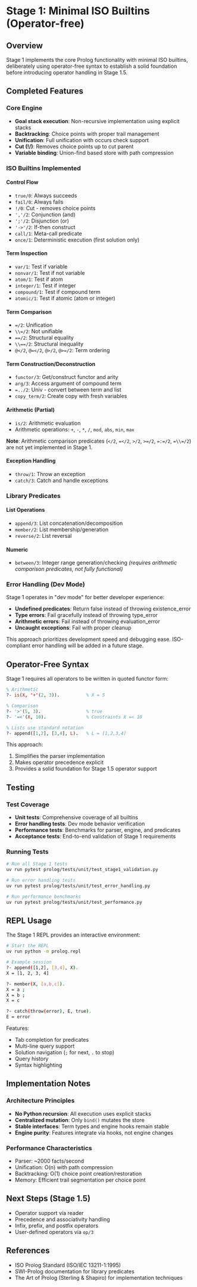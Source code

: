 # Stage 1: Minimal ISO Builtins (Operator-free)

## Overview

Stage 1 implements the core Prolog functionality with minimal ISO builtins, deliberately using operator-free syntax to establish a solid foundation before introducing operator handling in Stage 1.5.

## Completed Features

### Core Engine
- **Goal stack execution**: Non-recursive implementation using explicit stacks
- **Backtracking**: Choice points with proper trail management
- **Unification**: Full unification with occurs check support
- **Cut (!/)**: Removes choice points up to cut parent
- **Variable binding**: Union-find based store with path compression

### ISO Builtins Implemented

#### Control Flow
- `true/0`: Always succeeds
- `fail/0`: Always fails
- `!/0`: Cut - removes choice points
- `','/2`: Conjunction (and)
- `';'/2`: Disjunction (or)
- `'->'/2`: If-then construct
- `call/1`: Meta-call predicate
- `once/1`: Deterministic execution (first solution only)

#### Term Inspection
- `var/1`: Test if variable
- `nonvar/1`: Test if not variable
- `atom/1`: Test if atom
- `integer/1`: Test if integer
- `compound/1`: Test if compound term
- `atomic/1`: Test if atomic (atom or integer)

#### Term Comparison
- `=/2`: Unification
- `\\=/2`: Not unifiable
- `==/2`: Structural equality
- `\\==/2`: Structural inequality
- `@</2`, `@=</2`, `@>/2`, `@>=/2`: Term ordering

#### Term Construction/Deconstruction
- `functor/3`: Get/construct functor and arity
- `arg/3`: Access argument of compound term
- `=../2`: Univ - convert between term and list
- `copy_term/2`: Create copy with fresh variables

#### Arithmetic (Partial)
- `is/2`: Arithmetic evaluation
- Arithmetic operations: `+`, `-`, `*`, `/`, `mod`, `abs`, `min`, `max`

**Note**: Arithmetic comparison predicates (`</2`, `=</2`, `>/2`, `>=/2`, `=:=/2`, `=\\=/2`) are not yet implemented in Stage 1.

#### Exception Handling
- `throw/1`: Throw an exception
- `catch/3`: Catch and handle exceptions

### Library Predicates

#### List Operations
- `append/3`: List concatenation/decomposition
- `member/2`: List membership/generation
- `reverse/2`: List reversal

#### Numeric
- `between/3`: Integer range generation/checking *(requires arithmetic comparison predicates, not fully functional)*

### Error Handling (Dev Mode)

Stage 1 operates in "dev mode" for better developer experience:
- **Undefined predicates**: Return false instead of throwing existence_error
- **Type errors**: Fail gracefully instead of throwing type_error
- **Arithmetic errors**: Fail instead of throwing evaluation_error
- **Uncaught exceptions**: Fail with proper cleanup

This approach prioritizes development speed and debugging ease. ISO-compliant error handling will be added in a future stage.

## Operator-Free Syntax

Stage 1 requires all operators to be written in quoted functor form:

```prolog
% Arithmetic
?- is(X, '+'(2, 3)).          % X = 5

% Comparison
?- '>'(5, 3).                 % true
?- '=<'(X, 10).               % Constraints X =< 10

% Lists use standard notation
?- append([1,2], [3,4], L).   % L = [1,2,3,4]
```

This approach:
1. Simplifies the parser implementation
2. Makes operator precedence explicit
3. Provides a solid foundation for Stage 1.5 operator support

## Testing

### Test Coverage
- **Unit tests**: Comprehensive coverage of all builtins
- **Error handling tests**: Dev mode behavior verification
- **Performance tests**: Benchmarks for parser, engine, and predicates
- **Acceptance tests**: End-to-end validation of Stage 1 requirements

### Running Tests
```bash
# Run all Stage 1 tests
uv run pytest prolog/tests/unit/test_stage1_validation.py

# Run error handling tests
uv run pytest prolog/tests/unit/test_error_handling.py

# Run performance benchmarks
uv run pytest prolog/tests/unit/test_performance.py
```

## REPL Usage

The Stage 1 REPL provides an interactive environment:

```bash
# Start the REPL
uv run python -m prolog.repl

# Example session
?- append([1,2], [3,4], X).
X = [1, 2, 3, 4]

?- member(X, [a,b,c]).
X = a ;
X = b ;
X = c

?- catch(throw(error), E, true).
E = error
```

Features:
- Tab completion for predicates
- Multi-line query support
- Solution navigation (`;` for next, `.` to stop)
- Query history
- Syntax highlighting

## Implementation Notes

### Architecture Principles
- **No Python recursion**: All execution uses explicit stacks
- **Centralized mutation**: Only `bind()` mutates the store
- **Stable interfaces**: Term types and engine hooks remain stable
- **Engine purity**: Features integrate via hooks, not engine changes

### Performance Characteristics
- Parser: ~2000 facts/second
- Unification: O(n) with path compression
- Backtracking: O(1) choice point creation/restoration
- Memory: Efficient trail segmentation per choice point

## Next Steps (Stage 1.5)

- Operator support via reader
- Precedence and associativity handling
- Infix, prefix, and postfix operators
- User-defined operators via `op/3`

## References

- ISO Prolog Standard (ISO/IEC 13211-1:1995)
- SWI-Prolog documentation for library predicates
- The Art of Prolog (Sterling & Shapiro) for implementation techniques